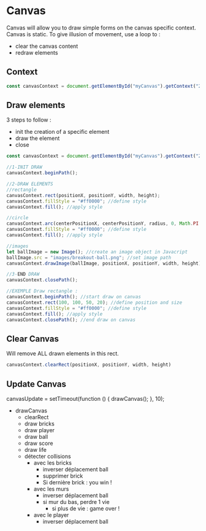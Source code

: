 # Canvas
Canvas will allow you to draw simple forms on the canvas specific context.
Canvas is static.
To give illusion of movement, use a loop to :
- clear the canvas content
- redraw elements

## Context
```javascript
const canvasContext = document.getElementById("myCanvas").getContext("2d");
```

## Draw elements
3 steps to follow :
- init the creation of a specific element
- draw the element
- close
```javascript
const canvasContext = document.getElementById("myCanvas").getContext("2d");

//1-INIT DRAW
canvasContext.beginPath();

//2-DRAW ELEMENTS
//rectangle
canvasContext.rect(positionX, positionY, width, height);
canvasContext.fillStyle = "#ff0000"; //define style
canvasContext.fill(); //apply style

//circle
canvasContext.arc(centerPositionX, centerPositionY, radius, 0, Math.PI * 2);
canvasContext.fillStyle = "#ff0000"; //define style
canvasContext.fill(); //apply style

//images
let ballImage = new Image(); //create an image object in Javacript
ballImage.src = "images/breakout-ball.png"; //set image path
canvasContext.drawImage(ballImage, positionX, positionY, width, height);

//3-END DRAW
canvasContext.closePath();

//EXEMPLE Draw rectangle :
canvasContext.beginPath(); //start draw on canvas
canvasContext.rect(100, 100, 50, 20); //define position and size
canvasContext.fillStyle = "#ff0000"; //define style
canvasContext.fill(); //apply style
canvasContext.closePath(); //end draw on canvas
```

## Clear Canvas
Will remove ALL drawn elements in this rect.
```javascript
canvasContext.clearRect(positionX, positionY, width, height)
```

## Update Canvas
canvasUpdate = setTimeout(function () {
	drawCanvas();
}, 10);

- drawCanvas
	- clearRect
	- draw bricks
	- draw player
	- draw ball
	- draw score
	- draw life
	- détecter collisions
		- avec les bricks
			- inverser déplacement ball
			- supprimer brick
			- Si dernière brick : you win !
		- avec les murs
			- inverser déplacement ball
			- si mur du bas, perdre 1 vie
				- si plus de vie : game over !
		- avec le player
			- inverser déplacement ball
